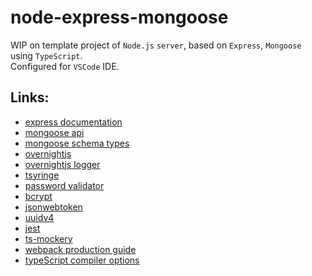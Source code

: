 # node-express-mongoose
WIP on template project of `Node.js` `server`, based on `Express`, `Mongoose` using `TypeScript`.  
Configured for `VSCode` IDE.

## Links:

* [express documentation](https://expressjs.com/en/5x/api.html)
* [mongoose api](https://mongoosejs.com/docs/api.html)
* [mongoose schema types](https://mongoosejs.com/docs/schematypes.html)
* [overnightjs](https://www.npmjs.com/package/@overnightjs/core)
* [overnightjs logger](https://www.npmjs.com/package/@overnightjs/logger)
* [tsyringe](https://www.npmjs.com/package/tsyringe)
* [password validator](https://www.npmjs.com/package/password-validator)
* [bcrypt](https://www.npmjs.com/package/bcrypt)
* [jsonwebtoken](https://www.npmjs.com/package/jsonwebtoken)
* [uuidv4](https://www.npmjs.com/package/uuidv4)
* [jest](https://jestjs.io/docs/en/getting-started)
* [ts-mockery](https://www.npmjs.com/package/ts-mockery)
* [webpack production guide](https://webpack.js.org/guides/production/)
* [typeScript compiler options](https://www.typescriptlang.org/docs/handbook/compiler-options.html)
